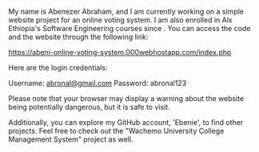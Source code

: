
My name is Abenezer Abraham, and I am currently working on a simple website project
 for an online voting system. I am also enrolled in Alx Ethiopia's Software Engineering 
 courses since . You can access the code and the website through the following link:

https://abeni-online-voting-system.000webhostapp.com/index.php

Here are the login credentials:  

Username: abronal@gmail.com
Password: abronal123

Please note that your browser may display a warning about the website being potentially
 dangerous, but it is safe to visit.

Additionally, you can explore my GitHub account, 'Ebenie', to find other projects. 
Feel free to check out the "Wachemo University College Management System" project as well.